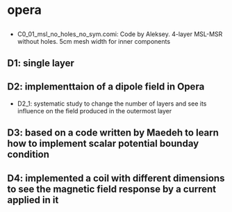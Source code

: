 # opera

## 
- C0_01_msl_no_holes_no_sym.comi: Code by Aleksey. 4-layer MSL-MSR without holes. 5cm mesh width for inner components 

## D1: single layer 
## D2: implementtaion of a dipole field in Opera
- D2_1: systematic study to change the number of layers and see its influence on the field produced in the outermost layer 

## D3: based on a code written by Maedeh to learn how to implement scalar potential bounday condition 

## D4: implemented a coil with different dimensions to see the magnetic field response by a current applied in it


